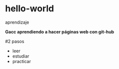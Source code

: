 # hello-world
aprendizaje

**Gacc aprendiendo a hacer páginas web con git-hub**

#2 pasos
* leer
* estudiar
* practicar
